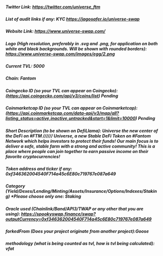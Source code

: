 ##### Twitter Link: https://twitter.com/universe_ftm


##### List of audit links if any: KYC https://jagosafer.io/universe-swap


##### Website Link: https://www.universe-swap.com/


##### Logo (High resolution, preferably in .svg and .png, for application on both white and black backgrounds. Will be shown with rounded borders): https://www.universe-swap.com/images/egg/2.png


##### Current TVL: 5000


##### Chain: Fantom


##### Coingecko ID (so your TVL can appear on Coingecko): (https://api.coingecko.com/api/v3/coins/list) Pending


##### Coinmarketcap ID (so your TVL can appear on Coinmarketcap): (https://api.coinmarketcap.com/data-api/v3/map/all?listing_status=active,inactive,untracked&start=1&limit=10000) Pending


##### Short Description (to be shown on DefiLlama): Universe the new center of the DeFi on #FTM ////// Universe, a new Stable DeFi Token on #Fantom Network which helps investors to protect their funds! Our main focus is to deliver a safe, stable farm with a strong and active community! This is a place where people can join together to earn passive income on their favorite cryptocurrencies!


##### Token address and ticker if any: 0xf346362004540F714a45c6E80c719767e087a649


##### Category (Yield/Dexes/Lending/Minting/Assets/Insurance/Options/Indexes/Staking) *Please choose only one: Staking


##### Oracle used (Chainlink/Band/API3/TWAP or any other that you are using): https://spookyswap.finance/swap?outputCurrency=0xf346362004540F714a45c6E80c719767e087a649


##### forkedFrom (Does your project originate from another project):Goose


##### methodology (what is being counted as tvl, how is tvl being calculated): vfat


